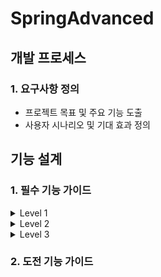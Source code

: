 # SpringAdvanced
## 개발 프로세스
### 1. 요구사항 정의

- 프로젝트 목표 및 주요 기능 도출
- 사용자 시나리오 및 기대 효과 정의

## 기능 설계
### 1. 필수 기능 가이드
<details>
  <summary>Level 1</summary>

- 코드 개선
    - `Early Return` 적용하여 불필요한 로직 실행 방지
    - 불필요한 `if-else` 구조 제거로 가독성 향상
    - DTO에서 유효성 검증 처리로 코드 단순화 및 안정성 확보
- 테스트 코드 작성 및 리팩토링
    - 정상 동작 테스트 케이스 작성
    - 예외 처리 테스트 케이스 작성 및 수정
- 기타 Level 1 필수 개선사항 적용
</details>


<details>
  <summary>Level 2</summary>

- `N+1` 문제 해결
    - `JPQL fetch join` → `@EntityGraph` 기반 리팩토링
- 성능 최적화 및 코드 유지보수성 향상
</details>


<details>
  <summary>Level 3</summary>

- 테스트 코드 심화
    - 예외 처리 테스트 케이스 완성 및 수정
    - 서비스 로직 개선에 따른 테스트 코드 동기화
</details>

### 2. 도전 기능 가이드